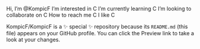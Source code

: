 Hi, I’m @KompicF
I’m interested in C
I’m currently learning C
I’m looking to collaborate on C
How to reach me C
I like C

KompicF/KompicF is a ✨ special ✨ repository because its `README.md` (this file) appears on your GitHub profile.
You can click the Preview link to take a look at your changes.
